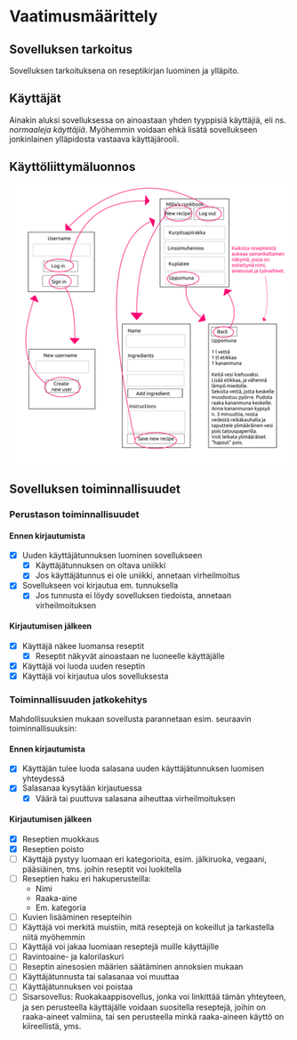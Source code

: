# Vaatimusmäärittely

## Sovelluksen tarkoitus

Sovelluksen tarkoituksena on reseptikirjan luominen ja ylläpito.

## Käyttäjät

Ainakin aluksi sovelluksessa on ainoastaan yhden tyyppisiä käyttäjiä, eli ns. _normaaleja käyttäjiä_. Myöhemmin voidaan ehkä lisätä sovellukseen jonkinlainen ylläpidosta vastaava käyttäjärooli.  

## Käyttöliittymäluonnos
![](https://raw.githubusercontent.com/MillaKelhu/ot-harjoitustyo/master/dokumentaatio/kuvat/kayttoliittymaluonnos.png)

## Sovelluksen toiminnallisuudet

### Perustason toiminnallisuudet

#### Ennen kirjautumista
- [x] Uuden käyttäjätunnuksen luominen sovellukseen
  - [x] Käyttäjätunnuksen on oltava uniikki
  - [x] Jos käyttäjätunnus ei ole uniikki, annetaan virheilmoitus
- [x] Sovellukseen voi kirjautua em. tunnuksella
  - [x] Jos tunnusta ei löydy sovelluksen tiedoista, annetaan virheilmoituksen

#### Kirjautumisen jälkeen
- [x] Käyttäjä näkee luomansa reseptit
  - [x] Reseptit näkyvät ainoastaan ne luoneelle käyttäjälle
- [x] Käyttäjä voi luoda uuden reseptin
- [x] Käyttäjä voi kirjautua ulos sovelluksesta

### Toiminnallisuuden jatkokehitys
Mahdollisuuksien mukaan sovellusta parannetaan esim. seuraavin toiminnallisuuksin:

#### Ennen kirjautumista
- [x] Käyttäjän tulee luoda salasana uuden käyttäjätunnuksen luomisen yhteydessä
- [x] Salasanaa kysytään kirjautuessa
  - [x] Väärä tai puuttuva salasana aiheuttaa virheilmoituksen

#### Kirjautumisen jälkeen
- [x] Reseptien muokkaus
- [x] Reseptien poisto
- [ ] Käyttäjä pystyy luomaan eri kategorioita, esim. jälkiruoka, vegaani, pääsiäinen, tms. joihin reseptit voi luokitella 
- [ ] Reseptien haku eri hakuperusteilla:
  * Nimi
  * Raaka-aine
  * Em. kategoria
- [ ] Kuvien lisääminen resepteihin
- [ ] Käyttäjä voi merkitä muistiin, mitä reseptejä on kokeillut ja tarkastella niitä myöhemmin
- [ ] Käyttäjä voi jakaa luomiaan reseptejä muille käyttäjille
- [ ] Ravintoaine- ja kalorilaskuri
- [ ] Reseptin ainesosien määrien säätäminen annoksien mukaan
- [ ] Käyttäjätunnusta tai salasanaa voi muuttaa
- [ ] Käyttäjätunnuksen voi poistaa
- [ ] Sisarsovellus: Ruokakaappisovellus, jonka voi linkittää tämän yhteyteen, ja sen perusteella käyttäjälle voidaan suositella reseptejä, joihin on raaka-aineet valmiina, tai sen perusteella minkä raaka-aineen käyttö on kiireellistä, yms.
